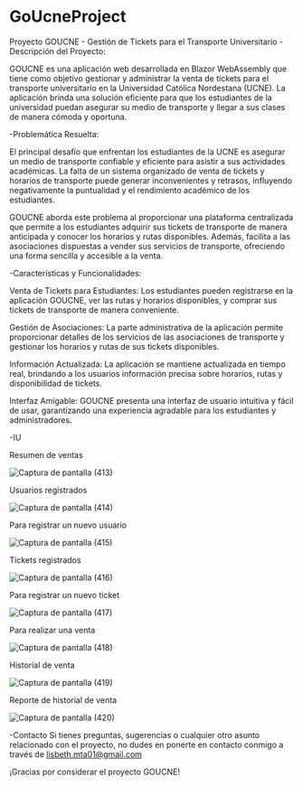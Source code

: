 # GoUcneProject
Proyecto GOUCNE - Gestión de Tickets para el Transporte Universitario
-Descripción del Proyecto:

GOUCNE es una aplicación web desarrollada en Blazor WebAssembly que tiene como objetivo gestionar y administrar la venta de tickets para el transporte universitario en la Universidad Católica Nordestana (UCNE). La aplicación brinda una solución eficiente para que los estudiantes de la universidad puedan asegurar su medio de transporte y llegar a sus clases de manera cómoda y oportuna.

-Problemática Resuelta:

El principal desafío que enfrentan los estudiantes de la UCNE es asegurar un medio de transporte confiable y eficiente para asistir a sus actividades académicas. La falta de un sistema organizado de venta de tickets y horarios de transporte puede generar inconvenientes y retrasos, influyendo negativamente la puntualidad y el rendimiento académico de los estudiantes.

GOUCNE aborda este problema al proporcionar una plataforma centralizada que permite a los estudiantes adquirir sus tickets de transporte de manera anticipada y conocer los horarios y rutas disponibles. Además, facilita a las asociaciones dispuestas a vender sus servicios de transporte, ofreciendo una forma sencilla y accesible a la venta.

-Características y Funcionalidades:

   Venta de Tickets para Estudiantes: Los estudiantes pueden registrarse en la aplicación GOUCNE, ver las rutas y horarios disponibles, y comprar sus tickets de transporte de manera conveniente.

  Gestión de Asociaciones: La parte administrativa de la aplicación permite proporcionar detalles de los servicios de las asociaciones de transporte y gestionar los horarios y rutas de sus tickets disponibles.

   Información Actualizada: La aplicación se mantiene actualizada en tiempo real, brindando a los usuarios información precisa sobre horarios, rutas y disponibilidad de tickets.

   Interfaz Amigable: GOUCNE presenta una interfaz de usuario intuitiva y fácil de usar, garantizando una experiencia agradable para los estudiantes y administradores.

-IU

Resumen de ventas

![Captura de pantalla (413)](https://github.com/Lisbeth-Tejada2/GoUcneProject/assets/123409865/70013126-bb0b-4f11-82de-ea1de7e08def)


Usuarios registrados

![Captura de pantalla (414)](https://github.com/Lisbeth-Tejada2/GoUcneProject/assets/123409865/1a483a3b-f52a-4cdb-aba4-c9065425a88d)


Para registrar un nuevo usuario

![Captura de pantalla (415)](https://github.com/Lisbeth-Tejada2/GoUcneProject/assets/123409865/ab6720fe-443f-463c-bcaf-8c0604e73cc1)


Tickets registrados 

![Captura de pantalla (416)](https://github.com/Lisbeth-Tejada2/GoUcneProject/assets/123409865/2894e2d1-e675-45f0-ba04-734999d1f80a)


Para registrar un nuevo ticket

![Captura de pantalla (417)](https://github.com/Lisbeth-Tejada2/GoUcneProject/assets/123409865/f3e7fbfa-9dbf-46b2-8292-41c113e573a0)


Para realizar una venta

![Captura de pantalla (418)](https://github.com/Lisbeth-Tejada2/GoUcneProject/assets/123409865/00a53b00-9df9-424b-92f2-afe90fd783ae)


Historial de venta

![Captura de pantalla (419)](https://github.com/Lisbeth-Tejada2/GoUcneProject/assets/123409865/a04545d3-175c-462e-bd14-ef032d49d543)


Reporte de historial de venta

![Captura de pantalla (420)](https://github.com/Lisbeth-Tejada2/GoUcneProject/assets/123409865/99c07ab7-8487-442f-919d-b28b1f1c7db8)


-Contacto
Si tienes preguntas, sugerencias o cualquier otro asunto relacionado con el proyecto, no dudes en ponerte en contacto conmigo a través de lisbeth.mta01@gmail.com

¡Gracias por considerar el proyecto GOUCNE!
